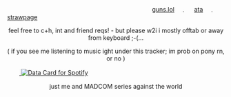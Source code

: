 　　　　　　　　　　　　　　　　　　　　　　　　[guns.lol](https://guns.lol/dkj)　﹒ 　[ata](https://nle.atabook.org)　﹒ 　[strawpage](https://1nferno.straw.page)

<p align="center">
feel free to c+h, int and friend reqs! - but please w2i i mostly offtab or away from keyboard ;-(...
</p>
<p align="center">
  ( if you see me listening to music ight under this tracker; im prob on pony rn, or no )
</p>

　　<a href="https://data-card-for-spotify.herokuapp.com/card?user_id=3166c5zzqf73uckxfe3o3ivw4lki">
  <img src="https://data-card-for-spotify.herokuapp.com/api/card?user_id=3166c5zzqf73uckxfe3o3ivw4lki" alt="Data Card for Spotify">
</a><p align="center">
just me and MADCOM series against the world
</p>

